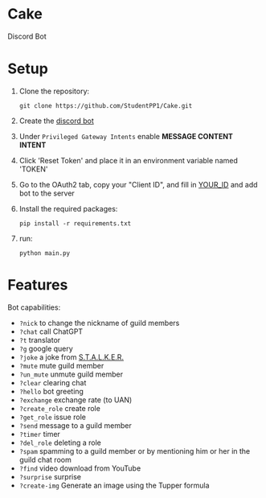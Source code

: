 # Cake
Discord Bot

# Setup
1. Clone the repository:
    ```
    git clone https://github.com/StudentPP1/Cake.git
    ```

2. Create the [discord bot](https://discord.com/developers/applications)

3. Under `Privileged Gateway Intents` enable **MESSAGE CONTENT INTENT**

4. Click 'Reset Token' and place it in an environment variable named 'TOKEN'

5. Go to the OAuth2 tab, copy your "Client ID", and fill in [YOUR_ID](https://discord.com/oauth2/authorize?client_id=YOUR_ID&scope=bot&permissions=8) and add bot to the server

6. Install the required packages:
    ```
    pip install -r requirements.txt
    ```

7. run:
    ```
    python main.py
    ```

# Features
Bot capabilities:
+ `?nick` to change the nickname of guild members
+ `?chat` call ChatGPT
+ `?t` translator
+ `?g` google query
+ `?joke` a joke from [S.T.A.L.K.E.R.](https://en.wikipedia.org/wiki/S.T.A.L.K.E.R.)
+ `?mute` mute guild member
+ `?un_mute` unmute guild member
+ `?clear` clearing chat
+ `?hello` bot greeting 
+ `?exchange` exchange rate (to UAN)
+ `?create_role` create role
+ `?get_role` issue role
+ `?send` message to a guild member
+ `?timer` timer
+ `?del_role` deleting a role
+ `?spam` spamming 
to a guild member or by mentioning him or her in the guild chat room
+ `?find` video download from YouTube
+ `?surprise` surprise
+ `?create-img` Generate an image using the Tupper formula
